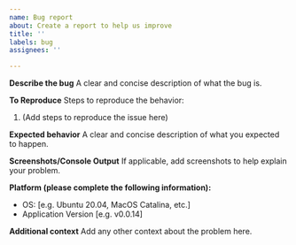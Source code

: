 ```yaml
---
name: Bug report
about: Create a report to help us improve
title: ''
labels: bug
assignees: ''

---
```


**Describe the bug**
A clear and concise description of what the bug is.

**To Reproduce**
Steps to reproduce the behavior:
1. (Add steps to reproduce the issue here)

**Expected behavior**
A clear and concise description of what you expected to happen.

**Screenshots/Console Output**
If applicable, add screenshots to help explain your problem.

**Platform (please complete the following information):**
 - OS: [e.g. Ubuntu 20.04, MacOS Catalina, etc.]
 - Application Version [e.g. v0.0.14]

**Additional context**
Add any other context about the problem here.

